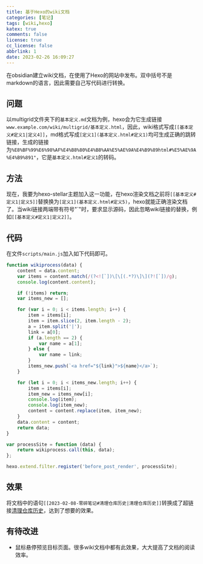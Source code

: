 ```yaml
---
title: 基于Hexo的wiki文档
categories: [笔记]
tags: [wiki,hexo]
katex: true
comments: false
license: true
cc_license: false
abbrlink: 1
date: 2023-02-26 16:09:27
---
```

在obsidian建立wiki文档，在使用了Hexo的网站中发布。双中括号不是markdown的语言，因此需要自己写代码进行转换。
<!-- more -->
## 问题
以multigrid文件夹下的`基本定义.md`文档为例，hexo会为它生成链接`www.example.com/wiki/multigrid/基本定义.html`，因此，wiki格式写成`[[基本定义#定义1|定义4]]`，md格式写成`[定义1](基本定义.html#定义1)`均可生成正确的跳转链接，生成的链接为`%E8%BF%99%E6%98%AF%E4%B8%80%E4%B8%AA%E5%AE%9A%E4%B9%89html#%E5%AE%9A%E4%B9%891"`，它是`基本定义.html#定义1`的转码。
## 方法
现在，我要为hexo-stellar主题加入这一功能，在hexo渲染文档之前将`[[基本定义#定义1|定义5]]`替换换为`[定义1](基本定义.html#定义5)`，hexo就能正确渲染文档了。当wiki链接两端带有符号"\`"时，要求显示源码，因此忽略wiki链接的替换，例如`[[基本定义#定义1|定义2]]`。
## 代码
在文件`scripts/main.js`加入如下代码即可。
```javascript
function wikiprocess(data) {
    content = data.content;
    var items = content.match(/(?<![`])\[\[(.*?)\]\](?![`])/g);
    console.log(content.content);

    if (!items) return;
    var items_new = [];

    for (var i = 0; i < items.length; i++) {
        item = items[i];
        item = item.slice(2, item.length - 2);
        a = item.split('|');
        link = a[0];
        if (a.length == 2) {
            var name = a[1];
        } else {
            var name = link;
        }
        items_new.push(`<a href="${link}">${name}</a>`);
    }

    for (let i = 0; i < items_new.length; i++) {
        item = items[i];
        item_new = items_new[i];
        console.log(item);
        console.log(item_new);
        content = content.replace(item, item_new);
    }
    data.content = content;
    return data;
}

var processSite = function (data) {
    return wikiprocess.call(this, data);
};

hexo.extend.filter.register('before_post_render', processSite);

```
## 效果

将文档中的语句`[[2023-02-08-零碎笔记#清理仓库历史|清理仓库历史]]`转换成了超链接[清理仓库历史](2023-02-08-零碎笔记.html#清理仓库历史)，达到了想要的效果。

## 有待改进

- 鼠标悬停预览目标页面。很多wiki文档中都有此效果，大大提高了文档的阅读效率。
